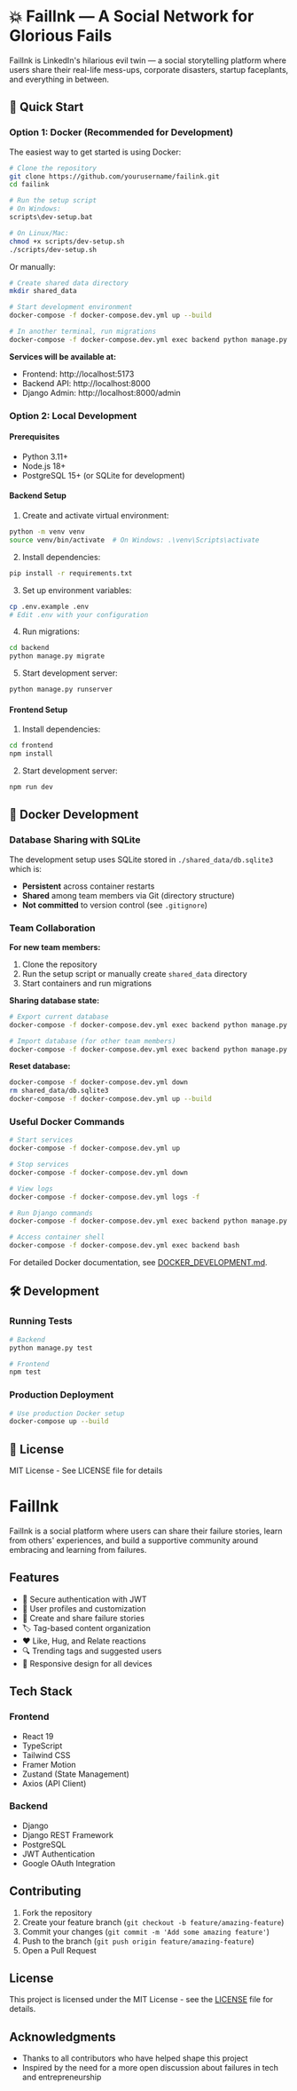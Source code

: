 # 💥 FailInk — A Social Network for Glorious Fails

FailInk is LinkedIn's hilarious evil twin — a social storytelling platform where users share their real-life mess-ups, corporate disasters, startup faceplants, and everything in between.

## 🚀 Quick Start

### Option 1: Docker (Recommended for Development)

The easiest way to get started is using Docker:

```bash
# Clone the repository
git clone https://github.com/yourusername/failink.git
cd failink

# Run the setup script
# On Windows:
scripts\dev-setup.bat

# On Linux/Mac:
chmod +x scripts/dev-setup.sh
./scripts/dev-setup.sh
```

Or manually:
```bash
# Create shared data directory
mkdir shared_data

# Start development environment
docker-compose -f docker-compose.dev.yml up --build

# In another terminal, run migrations
docker-compose -f docker-compose.dev.yml exec backend python manage.py migrate
```

**Services will be available at:**
- Frontend: http://localhost:5173
- Backend API: http://localhost:8000
- Django Admin: http://localhost:8000/admin

### Option 2: Local Development

#### Prerequisites
- Python 3.11+
- Node.js 18+
- PostgreSQL 15+ (or SQLite for development)

#### Backend Setup
1. Create and activate virtual environment:
```bash
python -m venv venv
source venv/bin/activate  # On Windows: .\venv\Scripts\activate
```

2. Install dependencies:
```bash
pip install -r requirements.txt
```

3. Set up environment variables:
```bash
cp .env.example .env
# Edit .env with your configuration
```

4. Run migrations:
```bash
cd backend
python manage.py migrate
```

5. Start development server:
```bash
python manage.py runserver
```

#### Frontend Setup
1. Install dependencies:
```bash
cd frontend
npm install
```

2. Start development server:
```bash
npm run dev
```

## 🐳 Docker Development

### Database Sharing with SQLite

The development setup uses SQLite stored in `./shared_data/db.sqlite3` which is:
- **Persistent** across container restarts
- **Shared** among team members via Git (directory structure)
- **Not committed** to version control (see `.gitignore`)

### Team Collaboration

**For new team members:**
1. Clone the repository
2. Run the setup script or manually create `shared_data` directory
3. Start containers and run migrations

**Sharing database state:**
```bash
# Export current database
docker-compose -f docker-compose.dev.yml exec backend python manage.py dumpdata > shared_data/dump.json

# Import database (for other team members)
docker-compose -f docker-compose.dev.yml exec backend python manage.py loaddata shared_data/dump.json
```

**Reset database:**
```bash
docker-compose -f docker-compose.dev.yml down
rm shared_data/db.sqlite3
docker-compose -f docker-compose.dev.yml up --build
```

### Useful Docker Commands

```bash
# Start services
docker-compose -f docker-compose.dev.yml up

# Stop services
docker-compose -f docker-compose.dev.yml down

# View logs
docker-compose -f docker-compose.dev.yml logs -f

# Run Django commands
docker-compose -f docker-compose.dev.yml exec backend python manage.py shell

# Access container shell
docker-compose -f docker-compose.dev.yml exec backend bash
```

For detailed Docker documentation, see [DOCKER_DEVELOPMENT.md](DOCKER_DEVELOPMENT.md).

## 🛠️ Development

### Running Tests
```bash
# Backend
python manage.py test

# Frontend
npm test
```

### Production Deployment
```bash
# Use production Docker setup
docker-compose up --build
```

## 📝 License
MIT License - See LICENSE file for details

# FailInk

FailInk is a social platform where users can share their failure stories, learn from others' experiences, and build a supportive community around embracing and learning from failures.

## Features

- 🔐 Secure authentication with JWT
- 👤 User profiles and customization
- 📝 Create and share failure stories
- 🏷️ Tag-based content organization
- ❤️ Like, Hug, and Relate reactions
- 🔍 Trending tags and suggested users
- 📱 Responsive design for all devices

## Tech Stack

### Frontend
- React 19
- TypeScript
- Tailwind CSS
- Framer Motion
- Zustand (State Management)
- Axios (API Client)

### Backend
- Django
- Django REST Framework
- PostgreSQL
- JWT Authentication
- Google OAuth Integration

## Contributing

1. Fork the repository
2. Create your feature branch (`git checkout -b feature/amazing-feature`)
3. Commit your changes (`git commit -m 'Add some amazing feature'`)
4. Push to the branch (`git push origin feature/amazing-feature`)
5. Open a Pull Request

## License

This project is licensed under the MIT License - see the [LICENSE](LICENSE) file for details.

## Acknowledgments

- Thanks to all contributors who have helped shape this project
- Inspired by the need for a more open discussion about failures in tech and entrepreneurship 